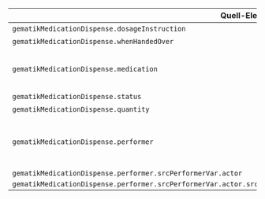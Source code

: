 | Quell-Element (Source) | Ziel-Element (Target) | Beschreibung |
|------------------------|-----------------------|--------------|
| `gematikMedicationDispense.dosageInstruction` | `bfarmMedicationDispense.dosageInstruction` | TODO |
| `gematikMedicationDispense.whenHandedOver` | `bfarmMedicationDispense.whenHandedOver` | TODO |
| `gematikMedicationDispense.medication` | `bfarmMedicationDispense.medication` | Copy medication; ensure correct mapping from reference is stated |
| `gematikMedicationDispense.status` | `bfarmMedicationDispense.status` | TODO |
| `gematikMedicationDispense.quantity` | `bfarmMedicationDispense.quantity` | TODO |
| `gematikMedicationDispense.performer` | `bfarmMedicationDispense.performer` | Map performer.identifier to a reference to Organization with the identifier value |
| `gematikMedicationDispense.performer.srcPerformerVar.actor` | `bfarmMedicationDispense.performer.tgtPerformerVar.actor` |  |
| `gematikMedicationDispense.performer.srcPerformerVar.actor.srcPerformerActorVar.identifier.srcPerformerActorIdentifierVar.value` | `tgtPerformerActorVar.reference` |  |
